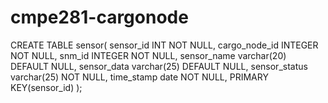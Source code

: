 # cmpe281-cargonode

CREATE TABLE sensor(
      sensor_id INT NOT NULL,
      cargo_node_id INTEGER NOT NULL,
      snm_id INTEGER NOT NULL,
      sensor_name varchar(20) DEFAULT NULL,
      sensor_data varchar(25) DEFAULT NULL,
      sensor_status varchar(25) NOT NULL,
      time_stamp date NOT NULL,
      PRIMARY KEY(sensor_id)
);
